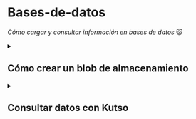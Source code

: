 # Bases-de-datos
_Cómo cargar y consultar información en bases de datos_ :smiley_cat:
<details>
<summary><h2>Cómo crear un blob de almacenamiento</h2></summary>
  <h3> Crear una cuenta de almacenamiento</h3>
  <ol>
  <li> Inicie sesión en Azure Portal en https://portal.azure.com.</li>
  <li> Seleccione Crear un recurso.</li>
  <li>En Categorías, seleccione Almacenamiento.</li>
  <li>En Cuenta de almacenamiento, seleccione Crear.</li>
  <li>En la pestaña Aspectos básicos del panel Crear cuenta de almacenamiento, rellene la siguiente información. Deje los valores predeterminados para todo lo demás.</li>
    <table aria-label="Tabla 1" class="table">
<thead>
<tr>
<th><strong>Configuración</strong></th>
<th><strong>Valor</strong></th>
</tr>
</thead>
<tbody>
<tr>
<td>Subscription</td>
<td>Azure for Students</td>
</tr>
<tr>
<td>Grupo de recursos</td>
<td><rgn data-author-content="[nombre del grupo de recursos del espacio aislado]">[nombre del grupo de recursos del espacio aislado]</rgn></td>
</tr>
<tr>
<td>Nombre de la cuenta de almacenamiento</td>
<td>Creación de un nombre de cuenta de almacenamiento único</td>
</tr>
<tr>
<td>Ubicación</td>
<td>default</td>
</tr>
<tr>
<td>Rendimiento</td>
<td>Estándar</td>
</tr>
<tr>
<td>Redundancia</td>
<td>Almacenamiento con redundancia local (LRS)</td>
</tr>
</tbody>
</table>
    <li>Seleccione Revisar y crear para revisar la configuración de su cuenta de almacenamiento y permitir que Azure valide la configuración.</li>
    <li>Una vez validada, seleccione Crear. Espere la notificación de que la cuenta se creó correctamente.</li>
    <li>Seleccione Ir al recurso.</li>
  </ol>
  
  <h3>Uso con Blob Storage</h3>
  _Creará un contenedor de blobs y cargará un archivo_
  <ol>
    <li>En Almacenamiento de datos, seleccione Contenedores.</li>
    <li>Seleccione Nuevo(+) contenedor, asígnele un nombre y configure un nivel de acceso privado</li>
    <li>Seleccione crear</li>
    <li>Seleccione el contenedor creado y seleccione cargar</li>
    <li>Seleccione el blob (archivo) que acaba de cargar. Debe estar en la pestaña de propiedades.</li>
    <li>Copie la dirección URL del campo URL y péguela en una nueva pestaña. Debe recibir un mensaje de error similar al siguiente:
 <pre><code>&lt;Error&gt;
  &lt;Code&gt;ResourceNotFound&lt;/Code&gt;
  &lt;Message&gt;The specified resource does not exist. RequestId:4a4bd3d9-101e-005a-1a3e-84bd42000000 Time:2022-06-20T00:41:31.2482656Z&lt;/Message&gt;
&lt;/Error&gt;

</code></pre>
</li>
</ol>
  
  <h3>Cambie el nivel de acceso del blob</h3>
  <ol>
    <li>Vuelva a Azure Portal.</li>
    <li>Seleccione Cambiar nivel de acceso.</li>
    <li>Establezca el Nivel de acceso público en Blob (acceso de lectura anónimo solo para blobs).</li>
    <li>Captura de pantalla con el cambio en el nivel de acceso resaltado.</li>
    <li>Seleccione OK (Aceptar).</li>
    <li>Actualice la pestaña en la que ha intentado acceder al archivo anteriormente.</li>
  </ol>
  </details>
 
 <details>
  <summary><h2>Consultar datos con Kutso</h2></summary>
  <i>Kutso nos permite realizar solicitudes de lectura para consultar datos.
  <p>Podemos utilizar los blobs como fuentes de datos para ingerir en un cluster o crear una tabla cargando datos directamente, se ordenan en columnas de acuerdo al tipo de datos y posteriormente se pueden realizar consultas sobre estor datos. En esta ocasión, tomaremos ejemplos de tablas ya creadas.</p></i>
<h2 id="connect-to-the-data">Conexión a los datos</h2>
<p>Usará la interfaz web de Azure Data Explorer para conectarse a los datos. Pero también puede usar el Lenguaje de consulta Kusto mismo en Log Analytics, Azure Sentinel y otros servicios. Solo tendrá que conectarse una vez y seguirá usando esta conexión de datos para todas las consultas de las unidades siguientes.</p>
<ol>
<li><p>Use la cuenta de Azure para iniciar sesión en la <a href="https://dataexplorer.azure.com/" data-linktype="external">interfaz de usuario web de Azure Data Explorer</a>.</p>
</li>
<li><p>En el panel izquierdo, seleccione <strong>Consulta</strong>.</p>
</li>
<li><p>Seleccione el botón <strong>Agregar clúster</strong> en la parte superior de la pestaña.</p>
</li>
<li><p>En el cuadro de diálogo, en <strong>URI de conexión</strong>, escriba <em>help</em>.</p>
</li>
<li><p>Seleccione <strong>Agregar</strong>.</p></li>
</ol>
<p>Ya está conectado al clúster help.</p>
<h3 id="select-the-database">Seleccione la base de datos</h3>
<p>Las consultas siempre se ejecutan en el contexto de una base de datos, por lo que debe conectarse a una específica.</p>
<ol>
<li><p>Expanda el clúster help en el panel izquierdo.</p>
</li>
<li><p>Seleccione la base de datos <strong>Samples</strong> para proporcionar a las consultas el contexto correcto.</p></li>
<li><p>Si expande la base de datos <strong>Samples</strong>, <strong>Tables</strong> y la carpeta <strong>Storm_Events</strong>, verá una lista de tablas debajo de la base de datos; usaremos la tabla <em>StormEvents</em>.</p>
</li>
</ol>
<p>Ya está listo para ejecutar consultas en la tabla <em>StormEvents</em>. </p>
  <h2>Operadores</h2>
  <h4><code>Take</code></h4>
  <p>Devuelve un número específico de filas arbitrarias.</p>
  Puede ejecutar la siguiente consulta:
  <pre tabindex="0" class="has-inner-focus"><code class="lang-kusto" data-author-content="StormEvents
| take 5
"><span>StormEvents
| <span class="hljs-title">take</span> <span class="hljs-number">5</span>
</span></code></pre>
  <h4><code>Project:</code></h4>
  <p>Devuelve sólo las columnas que se seleccionen.</p>
  <pre tabindex="0" class="has-inner-focus"><code class="lang-kusto" data-author-content="StormEvents
| project EventType, State, DamageProperty, DamageCrops, InjuriesDirect, InjuriesIndirect
| take 10
"><span>StormEvents
| <span class="hljs-title">project</span> EventType, State, DamageProperty, DamageCrops, InjuriesDirect, InjuriesIndirect
| <span class="hljs-title">take</span> <span class="hljs-number">10</span>
</span></code></pre>
  <p>Puede definir nuevas columnas sumando valores enteros de distintas columnas, por ejemplo:</p>
  <p><code>Injuries=InjuriesDirect+InjuriesIndirect</code></p>
 Prueba y analiza la siguente consulta:
  <pre tabindex="0" class="has-inner-focus"><code class="lang-kusto" data-author-content="StormEvents
| project US_State=State, EventType, Injuries=InjuriesDirect+InjuriesIndirect, Damage=DamageCrops+DamageProperty
| take 10
"><span>StormEvents
| <span class="hljs-title">project</span> US_State=State, EventType, Injuries=InjuriesDirect+InjuriesIndirect, Damage=DamageCrops+DamageProperty
| <span class="hljs-title">take</span> <span class="hljs-number">10</span>
</span></code></pre>
  También puede utilizar el operador <code>project-away</code> para eliminar columnas:
  <pre tabindex="0" class="has-inner-focus"><code class="lang-kusto" data-author-content="StormEvents
| project-away EpisodeId, EventId
| take 10
"><span>StormEvents
| <span class="hljs-title">project-away</span> EpisodeId, EventId
| <span class="hljs-title">take</span> <span class="hljs-number">10</span>
</span></code></pre>
  <h4><code>Where</code></h4>
  <p>Filtra los resultados que satisfacen una condición determinada.Estas condiones las podemos establecer con operadores numéricos como <i>mayorque</i><code>></code>, valores de cadena como <code>"FLORIDA"</code>, mediante el operador <code>has</code> o con valores datatipe, (que contiene el formato)<code>where</code><em>hora</em><code>between</code><code>(datetime(</code><em>valor</em><code>)..datetime(</code><em>valor</em><code>))</code></p>
  Prueba y analiza la siguiente consulta:
  <pre tabindex="0" class="has-inner-focus"><code class="lang-kusto" data-author-content="StormEvents
| where StartTime between (datetime(2007-01-01)..datetime(2007-06-01))
| where DamageProperty > 0
| where State == &quot;FLORIDA&quot;
| project StartTime, EventType, DamageProperty
| take 50
"><span>StormEvents
| <span class="hljs-title">where</span> StartTime <span class="hljs-keyword">between</span> (<span class="hljs-number">datetime(2007-01-01)</span>..<span class="hljs-number">datetime(2007-06-01)</span>)
| <span class="hljs-title">where</span> DamageProperty &gt; <span class="hljs-number">0</span>
| <span class="hljs-title">where</span> State == <span class="hljs-string">"FLORIDA"</span>
| <span class="hljs-title">project</span> StartTime, EventType, DamageProperty
| <span class="hljs-title">take</span> <span class="hljs-number">50</span>
</span></code></pre>
  
  <h4><code>Sort</code></h4>
  
  <p>El operador sort organiza los datos para que sean más faciles de entender, veamos su aplicación de manera ascendete y descendente</p>
  <pre tabindex="0" class="has-inner-focus"><code class="lang-kusto" data-author-content="StormEvents
| where DamageProperty > 0
| project State, EventType, DamageProperty
| sort by DamageProperty desc
"><span>StormEvents
| <span class="hljs-title">where</span> DamageProperty &gt; <span class="hljs-number">0</span>
| <span class="hljs-title">project</span> State, EventType, DamageProperty
| <span class="hljs-title">sort</span> <span class="hljs-keyword">by</span> DamageProperty <span class="hljs-keyword">desc</span>
</span></code></pre>
  
  <pre tabindex="0" class="has-inner-focus"><code class="lang-kusto" data-author-content="StormEvents
| where DamageProperty > 0
| project State, EventType, DamageProperty
| sort by State asc, DamageProperty
"><span>StormEvents
| <span class="hljs-title">where</span> DamageProperty &gt; <span class="hljs-number">0</span>
| <span class="hljs-title">project</span> State, EventType, DamageProperty
| <span class="hljs-title">sort</span> <span class="hljs-keyword">by</span> State <span class="hljs-keyword">asc</span>, DamageProperty
</span></code></pre>
  
 <p>Dentro de sort, también existe el operador <code>top</code> que muestra un número específico de resultados principales. </p>
  
  <pre tabindex="0" class="has-inner-focus"><code class="lang-kusto" data-author-content="StormEvents
| where State == &quot;FLORIDA&quot;
| top 10 by DamageProperty
| project State, EventType, DamageProperty
"><span>StormEvents
| <span class="hljs-title">where</span> State == <span class="hljs-string">"FLORIDA"</span>
| <span class="hljs-title">top</span> <span class="hljs-number">10</span> <span class="hljs-keyword">by</span> DamageProperty
| <span class="hljs-title">project</span> State, EventType, DamageProperty
</span></code></pre>
 </details>

